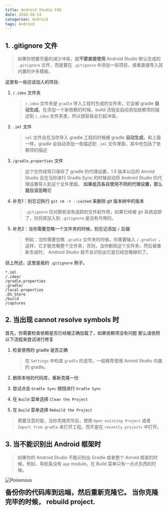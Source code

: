 ```yaml
---
title: Android Studio FAQ
date: 2016-10-14
categories: Android
tags: Android
---
```


## 1. .gitignore 文件

> 如果你想要尽量的减少冲突，就**不要直接使用** Android Studio 默认生成的 `.gitignore` 文件，而是要在 `.gitignore` 中添加一些项目，或者直接导入其内置的许多模板。

<!-- more -->

这里有一些应该加入的项目:

1. `/.idea` 文件夹

    > `/.idea` 文件夹是 `gradle` 导入工程时生成的文件夹，它会被 gradle **自动生成**。在添加一个新依赖的时候，build 流程会自动添加依赖项的描述到 `/.idea` 文件夹里，所以很容易会引起冲突。

2. `.iml` 文件

    > `iml` 文件会在当你导入 gradle 工程的时候被 gradle **自动生成**，和上面一样，gradle 会自动添加一些描述到 `.iml` 文件里面，其中也包括了依赖项的描述

3.  `/gradle.properties` 文件

    > 这个文件经常只保存了 gradle 的代理设置，1.5 版本以后的 Anroid Studio 会在当你进行 Gradle Sync 的时候自动将 Android Studio 的代理设置导入到这个文件里面。
    **如果组员各自使用不同的代理设置，那么就应该忽略它**

4. 补充1：别忘记执行 `git rm -r --cached` 来删除 git 版本树中的版本

    > `.gitigonre` 仅对那些没有追踪的文件起作用，如果已经被 git 系统追踪了，仅将其加入到 `.gitignore` 是没有作用的。

5. 补充2：当你需要忽略一个文件夹的时候，别忘记添加 `/` 后缀

    > 例如：当你需要忽略 `.gradle` 文件夹的时候，你需要输入 `/.gradle/` ，这样，它才能忽略整个文件夹，否则，当你删除这个文件夹，然后被重新生成时， Android Studio 就不会识别出它是已经忽略掉的了。

综上所述，这里是我的 `.gitignore` 例子。

```.gitignore
*.iml
/.idea/
/gradle.properties
.gradle/
/local.properties
.DS_Store
/build
/captures
```



## 2. 当出现 cannot resolve symbols 时

首先，你需要检查依赖是否已经被正确加载了，如果依赖项没有问题
那么请依照以下流程来尝试进行修复

1. 检查使用的 gradle 是否正确

    > 在 `Settings` 中检查 `gradle` 的选项，一般推荐使用 Anroid Studio 内置的 gradle。

2. 删除本地的代码库，重新克隆一份
3. 尝试点击 `Gradle Sync` 按钮进行 `Gradle Sync`
4. 在 `Build` 菜单选择 `Clean the Project`
5. 在 `Build` 菜单选择 `Rebuild the Project`

> 需要注意的是，当你克隆完毕后，使用 `Open existing Project` 或者 `Import from gradle` 来打开工程，而不是在 `recently projects` 中打开。


## 3. 当不能识别出 Android 框架时

> 如果你的 Android Studio 不能识别出 Gradle 或者整个 Anroid 框架的时候，例如，导航条没有 `app` module，在 Build 菜单只有一点点东西的时候。

![Poisonous](http://ww2.sinaimg.cn/large/8c1fca6bjw1eyyb1dvnnmj20zk0qotb3.jpg)

<span style="font-size:1.5em;font-weight:bold">
备份你的代码库到远端，然后重新克隆它。
当你克隆完毕的时候， rebuild project.
</span>
